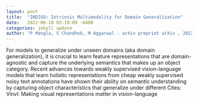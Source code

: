 ```yaml
---
layout: post
title:  "INDIGO: Intrinsic Multimodality for Domain Generalization"
date:   2022-06-18 03:19:09 -0400
categories: jekyll update
author: "P Mangla, S Chandhok, M Aggarwal - arXiv preprint arXiv , 2022"
---
```

For models to generalize under unseen domains (aka domain generalization), it is crucial to learn feature representations that are domain-agnostic and capture the underlying semantics that makes up an object category. Recent advances towards weakly supervised vision-language models that learn holistic representations from cheap weakly supervised noisy text annotations have shown their ability on semantic understanding by capturing object characteristics that generalize under different  Cites: Vinvl: Making visual representations matter in vision-language